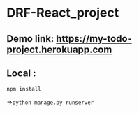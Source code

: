 # DRF-React_project

## Demo link: https://my-todo-project.herokuapp.com
## Local :
`npm install`

=>`python manage.py runserver `

